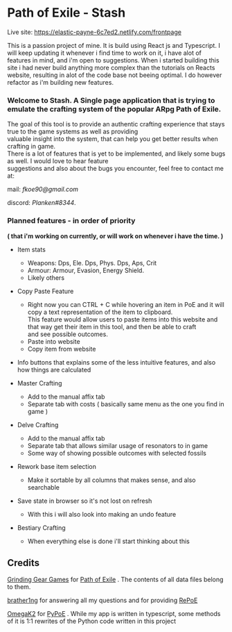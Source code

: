 # Path of Exile - Stash
Live site: https://elastic-payne-6c7ed2.netlify.com/frontpage

This is a passion project of mine. It is build using React js and Typescript.
I will keep updating it whenever i find time to work on it, i have alot of features in mind, and i'm open to suggestions.
When i started building this site i had never build anything more complex than the tutorials on Reacts website, resulting in alot of the code base not beeing optimal. I do however refactor as i'm building new features.

### Welcome to Stash. A Single page application that is trying to emulate the crafting system of the popular ARpg Path of Exile.

The goal of this tool is to provide an authentic crafting experience that stays true to the game systems as well as providing  
valuable insight into the system, that can help you get better results when crafting in game.  
There is a lot of features that is yet to be implemented, and likely some bugs as well. I would love to hear feature  
suggestions and also about the bugs you encounter, feel free to contact me at:

mail: _fkoe90@gmail.com_

discord: _Planken#8344_.

### Planned features - in order of priority

**( that i'm working on currently, or will work on whenever i have the time. )**

- Item stats

  - Weapons: Dps, Ele. Dps, Phys. Dps, Aps, Crit
  - Armour: Armour, Evasion, Energy Shield.
  - Likely others

- Copy Paste Feature

  - Right now you can CTRL + C while hovering an item in PoE and it will copy a text representation of the item to clipboard.  
    This feature would allow users to paste items into this website and that way get their item in this tool, and then be able to craft  
    and see possible outcomes.
  - Paste into website
  - Copy item from website

- Info buttons that explains some of the less intuitive features, and also how things are calculated

- Master Crafting

  - Add to the manual affix tab
  - Separate tab with costs ( basically same menu as the one you find in game )

- Delve Crafting

  - Add to the manual affix tab
  - Separate tab that allows similar usage of resonators to in game
  - Some way of showing possible outcomes with selected fossils

- Rework base item selection

  - Make it sortable by all columns that makes sense, and also searchable

- Save state in browser so it's not lost on refresh

  - With this i will also look into making an undo feature

- Bestiary Crafting
  - When everything else is done i'll start thinking about this

## Credits

[Grinding Gear Games](http://www.grindinggear.com/) for [Path of Exile](https://www.pathofexile.com/) . The contents of all data files belong to them.

[brather1ng](https://github.com/brather1ng) for answering all my questions and for providing [RePoE](https://github.com/brather1ng/RePoE)

[OmegaK2](https://github.com/OmegaK2/) for [PyPoE](https://github.com/OmegaK2/PyPoE) . While my app is written in typescript, some methods of it is 1:1 rewrites of the Python code written in this project
